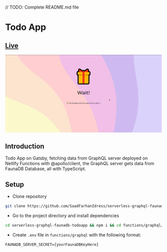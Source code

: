 // TODO: Complete README.md file
#  Todo App

## [Live]()
<img src="./preview.gif" />

## Introduction 
Todo App on Gatsby, fetching data from GraphQL server deployed on Netlify Functions with @apollo/client, the GraphQL server gets data from FaunaDB Database, all with TypeScript.

## Setup
- Clone repository
```bash
git clone https://github.com/SaadFarhanIdress/serverless-graphql-faunadb-todoapp
```
- Go to the project directory and install dependencies
```bash
cd serverless-graphql-faunadb-todoapp && npm i && cd functions/graphql/ && npm i
```

- Create `.env` file in `functions/graphql` with the following format:
```env
FAUNADB_SERVER_SECRET={yourFaunaDBKeyHere}
```
